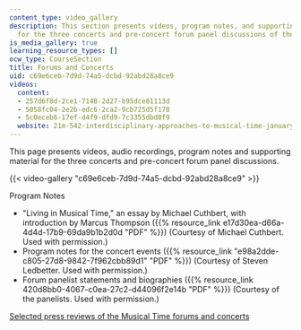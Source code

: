 ```yaml
---
content_type: video_gallery
description: This section presents videos, program notes, and supporting material
  for the three concerts and pre-concert forum panel discussions of the course.
is_media_gallery: true
learning_resource_types: []
ocw_type: CourseSection
title: Forums and Concerts
uid: c69e6ceb-7d9d-74a5-dcbd-92abd28a8ce9
videos:
  content:
  - 257d6f8d-2ce1-7148-2d27-b95dce81113d
  - 5058fc04-2e2b-edc6-2ca2-9cb725d5f178
  - 5c0eceb6-17ef-d4f9-dfd9-7c3355dbd8f9
  website: 21m-542-interdisciplinary-approaches-to-musical-time-january-iap-2010
---
```


This page presents videos, audio recordings, program notes and supporting material for the three concerts and pre-concert forum panel discussions.

{{< video-gallery "c69e6ceb-7d9d-74a5-dcbd-92abd28a8ce9" >}}


Program Notes

*   "Living in Musical Time," an essay by Michael Cuthbert, with introduction by Marcus Thompson ({{% resource_link e17d30ea-d66a-4d4d-17b9-69da9b1b2d0d "PDF" %}}) (Courtesy of Michael Cuthbert. Used with permission.)
*   Program notes for the concert events ({{% resource_link "e98a2dde-c805-27d8-9842-7f962cbb89d1" "PDF" %}}) (Courtesy of Steven Ledbetter. Used with permission.)
*   Forum panelist statements and biographies ({{% resource_link 420d8bb0-4067-c0ea-27c2-d44096f2e14b "PDF" %}}) (Courtesy of the panelists. Used with permission.)

[Selected press reviews of the Musical Time forums and concerts](http://shass.mit.edu/news/news-2010-glowing-reviews-musical-time)

[  
](http://shass.mit.edu/news/news-2010-glowing-reviews-musical-time)